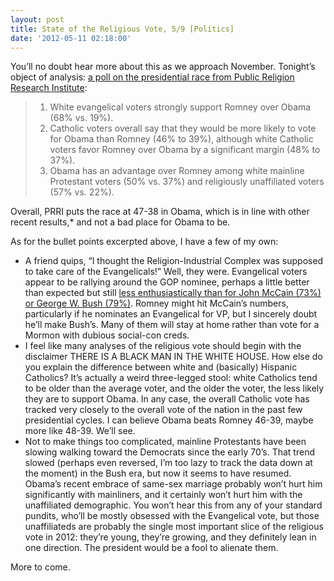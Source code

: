 ```yaml
---
layout: post
title: State of the Religious Vote, 5/9 [Politics]
date: '2012-05-11 02:18:00'
---
```



You’ll no doubt hear more about this as we approach November. Tonight’s object of analysis: [a poll on the presidential race from Public Religion Research Institute](http://publicreligion.org/research/2012/05/may-rns-2012-research/):

> 1. White evangelical voters strongly support Romney over Obama (68% vs. 19%).
> 2. Catholic voters overall say that they would be more likely to vote for Obama than Romney (46% to 39%), although white Catholic voters favor Romney over Obama by a significant margin (48% to 37%).
> 3. Obama has an advantage over Romney among white mainline Protestant voters (50% vs. 37%) and religiously unaffiliated voters (57% vs. 22%).

Overall, PRRI puts the race at 47-38 in Obama, which is in line with other recent results,* and not a bad place for Obama to be.

As for the bullet points excerpted above, I have a few of my own:

- A friend quips, “I thought the Religion-Industrial Complex was supposed to take care of the Evangelicals!” Well, they were. Evangelical voters appear to be rallying around the GOP nominee, perhaps a little better than expected but still [less enthusiastically than for John McCain (73%) or George W. Bush (79%)](http://www.latimes.com/news/politics/la-pn-poll-romney-behind-bush-mccain-in-evangelical-support-20120510,0,5390453.story). Romney might hit McCain’s numbers, particularly if he nominates an Evangelical for VP, but I sincerely doubt he’ll make Bush’s. Many of them will stay at home rather than vote for a Mormon with dubious social-con creds.
- I feel like many analyses of the religious vote should begin with the disclaimer THERE IS A BLACK MAN IN THE WHITE HOUSE. How else do you explain the difference between white and (basically) Hispanic Catholics? It’s actually a weird three-legged stool: white Catholics tend to be older than the average voter, and the older the voter, the less likely they are to support Obama. In any case, the overall Catholic vote has tracked very closely to the overall vote of the nation in the past few presidential cycles. I can believe Obama beats Romney 46-39, maybe more like 48-39. We’ll see.
- Not to make things too complicated, mainline Protestants have been slowing walking toward the Democrats since the early 70’s. That trend slowed (perhaps even reversed, I’m too lazy to track the data down at the moment) in the Bush era, but now it seems to have resumed. Obama’s recent embrace of same-sex marriage probably won’t hurt him significantly with mainliners, and it certainly won’t hurt him with the unaffiliated demographic. You won’t hear this from any of your standard pundits, who’ll be mostly obsessed with the Evangelical vote, but those unaffiliateds are probably the single most important slice of the religious vote in 2012: they’re young, they’re growing, and they definitely lean in one direction. The president would be a fool to alienate them.

More to come.


